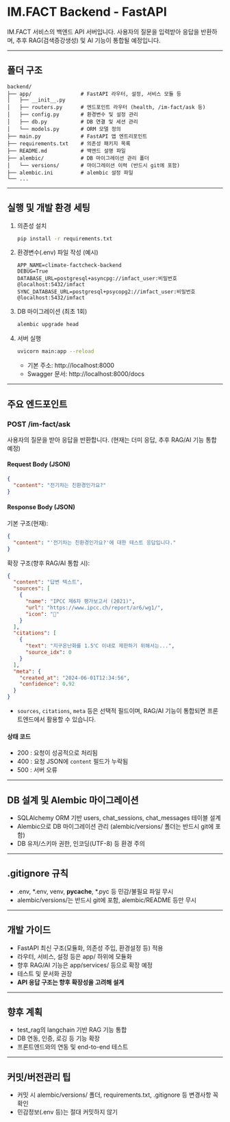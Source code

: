 # IM.FACT Backend - FastAPI

IM.FACT 서비스의 백엔드 API 서버입니다. 
사용자의 질문을 입력받아 응답을 반환하며, 추후 RAG(검색증강생성) 및 AI 기능이 통합될 예정입니다.

---

## 폴더 구조

```
backend/
├── app/                # FastAPI 라우터, 설정, 서비스 모듈 등
│   ├── __init__.py
│   ├── routers.py      # 엔드포인트 라우터 (health, /im-fact/ask 등)
│   ├── config.py       # 환경변수 및 설정 관리
│   ├── db.py           # DB 연결 및 세션 관리
│   └── models.py       # ORM 모델 정의
├── main.py             # FastAPI 앱 엔트리포인트
├── requirements.txt    # 의존성 패키지 목록
├── README.md           # 백엔드 설명 파일
├── alembic/            # DB 마이그레이션 관리 폴더
│   └── versions/       # 마이그레이션 이력 (반드시 git에 포함)
├── alembic.ini         # alembic 설정 파일
└── ...
```

---

## 실행 및 개발 환경 세팅

1. 의존성 설치
   ```bash
   pip install -r requirements.txt
   ```
2. 환경변수(.env) 파일 작성 (예시)
   ```env
   APP_NAME=climate-factcheck-backend
   DEBUG=True
   DATABASE_URL=postgresql+asyncpg://imfact_user:비밀번호@localhost:5432/imfact
   SYNC_DATABASE_URL=postgresql+psycopg2://imfact_user:비밀번호@localhost:5432/imfact
   ```
3. DB 마이그레이션 (최초 1회)
   ```bash
   alembic upgrade head
   ```
4. 서버 실행
   ```bash
   uvicorn main:app --reload
   ```
   - 기본 주소: http://localhost:8000
   - Swagger 문서: http://localhost:8000/docs

---

## 주요 엔드포인트

### POST /im-fact/ask
사용자의 질문을 받아 응답을 반환합니다. (현재는 더미 응답, 추후 RAG/AI 기능 통합 예정)

#### Request Body (JSON)
```json
{
  "content": "전기차는 친환경인가요?"
}
```

#### Response Body (JSON)
기본 구조(현재):
```json
{
  "content": "'전기차는 친환경인가요?'에 대한 테스트 응답입니다."
}
```

확장 구조(향후 RAG/AI 통합 시):
```json
{
  "content": "답변 텍스트",
  "sources": [
    {
      "name": "IPCC 제6차 평가보고서 (2021)",
      "url": "https://www.ipcc.ch/report/ar6/wg1/",
      "icon": "📄"
    }
  ],
  "citations": [
    {
      "text": "지구온난화를 1.5℃ 이내로 제한하기 위해서는...",
      "source_idx": 0
    }
  ],
  "meta": {
    "created_at": "2024-06-01T12:34:56",
    "confidence": 0.92
  }
}
```
- `sources`, `citations`, `meta` 등은 선택적 필드이며, RAG/AI 기능이 통합되면 프론트엔드에서 활용할 수 있습니다.

#### 상태 코드
- 200 : 요청이 성공적으로 처리됨
- 400 : 요청 JSON에 `content` 필드가 누락됨
- 500 : 서버 오류

---

## DB 설계 및 Alembic 마이그레이션
- SQLAlchemy ORM 기반 users, chat_sessions, chat_messages 테이블 설계
- Alembic으로 DB 마이그레이션 관리 (alembic/versions/ 폴더는 반드시 git에 포함)
- DB 유저/스키마 권한, 인코딩(UTF-8) 등 환경 주의

---

## .gitignore 규칙
- .env, *.env, venv, __pycache__, *.pyc 등 민감/불필요 파일 무시
- alembic/versions/는 반드시 git에 포함, alembic/README 등만 무시

---

## 개발 가이드
- FastAPI 최신 구조(모듈화, 의존성 주입, 환경설정 등) 적용
- 라우터, 서비스, 설정 등은 app/ 하위에 모듈화
- 향후 RAG/AI 기능은 app/services/ 등으로 확장 예정
- 테스트 및 문서화 권장
- **API 응답 구조는 향후 확장성을 고려해 설계**

---

## 향후 계획
- test_rag의 langchain 기반 RAG 기능 통합
- DB 연동, 인증, 로깅 등 기능 확장
- 프론트엔드와의 연동 및 end-to-end 테스트

---

## 커밋/버전관리 팁
- 커밋 시 alembic/versions/ 폴더, requirements.txt, .gitignore 등 변경사항 꼭 확인
- 민감정보(.env 등)는 절대 커밋하지 않기
